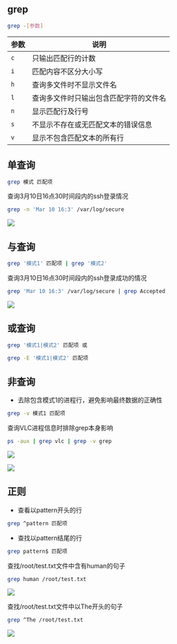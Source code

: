 <!--
 * @Description: 
 * @Version: 1.0
 * @Author: DaLao
 * @Email: dalao_li@163.com
 * @Date: 2021-04-20 20:16:43
 * @LastEditors: DaLao
 * @LastEditTime: 2022-01-09 14:36:37
-->

## grep

```sh
grep -[参数]
```

| 参数 | 说明                                   |
| ---- | -------------------------------------- |
| `c`  | 只输出匹配行的计数                     |
| `i`  | 匹配内容不区分大小写                   |
| `h`  | 查询多文件时不显示文件名               |
| `l`  | 查询多文件时只输出包含匹配字符的文件名 |
| `n`  | 显示匹配行及行号                       |
| `s`  | 不显示不存在或无匹配文本的错误信息     |
| `v`  | 显示不包含匹配文本的所有行             |

## 单查询

```sh
grep 模式 匹配项
```

查询3月10日16点30时间段内的ssh登录情况

```sh 
grep -n 'Mar 10 16:3' /var/log/secure
```
![](https://cdn.hurra.ltd/img/20210310173920.png)

## 与查询

```sh
grep '模式1' 匹配项 | grep '模式2'
```

查询3月10日16点30时间段内的ssh登录成功的情况

```sh
grep 'Mar 10 16:3' /var/log/secure | grep Accepted
```

![](https://cdn.hurra.ltd/img/20210310175209.png)

## 或查询

```sh
grep '模式1|模式2' 匹配项 或

grep -E '模式1|模式2' 匹配项
```

## 非查询

- 去除包含模式1的进程行，避免影响最终数据的正确性

```sh
grep -v 模式1 匹配项
```

查询VLC进程信息时排除grep本身影响
  
```sh
ps -aux | grep vlc | grep -v grep
```
![](https://cdn.hurra.ltd/img/20220102211819.png)

![](https://cdn.hurra.ltd/img/20220102211849.png)

## 正则

- 查看以pattern开头的行
  
```sh
grep ^pattern 匹配项
```

- 查找以pattern结尾的行
  
```sh
grep pattern$ 匹配项
```

查找/root/test.txt文件中含有human的句子
  
```sh
grep human /root/test.txt
```
![](https://cdn.hurra.ltd/img/20210310151418.png)

查找/root/test.txt文件中以The开头的句子

```sh
grep ^The /root/test.txt
```
![](https://cdn.hurra.ltd/img/20210310151535.png)